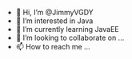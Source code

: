 - 👋 Hi, I’m @JimmyVGDY
- 👀 I’m interested in Java
- 🌱 I’m currently learning JavaEE
- 💞️ I’m looking to collaborate on ...
- 📫 How to reach me ...

<!---
JimmyVGDY/JimmyVGDY is a ✨ special ✨ repository because its `README.md` (this file) appears on your GitHub profile.
You can click the Preview link to take a look at your changes.
--->
